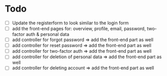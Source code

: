 # Todo

- [ ] Update the registerform to look similar to the login form
- [ ] add the front-end pages for: overview, profile, email, password, two-factor auth & personal data
- [ ] add controller for forgot password => add the front-end part as well
- [ ] add controller for reset password => add the front-end part as well
- [ ] add controller for two-factor auth => add the front-end part as well
- [ ] add controller for deletion of personal data => add the front-end part as well
- [ ] add controller for deleting account => add the front-end part as well